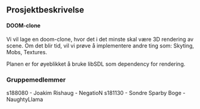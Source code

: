 ## Prosjektbeskrivelse

#### DOOM-clone

Vi vil lage en doom-clone, hvor det i det minste skal være 3D rendering av scene. 
Om det blir tid, vil vi prøve å implementere andre ting som: Skyting, Mobs, Textures.

Planen er for øyeblikket å bruke libSDL som dependency for rendering.

### Gruppemedlemmer

s188080 - Joakim Rishaug - NegatioN
s181130 - Sondre Sparby Boge - NaughtyLlama
